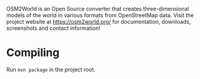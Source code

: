 OSM2World is an Open Source converter that creates three-dimensional models of the world in various formats from OpenStreetMap data. Visit the project website at https://osm2world.org/ for documentation, downloads, screenshots and contact information!

# Compiling

Run `mvn package` in the project root.

